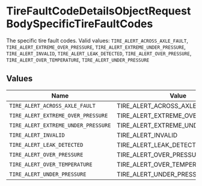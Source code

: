 # TireFaultCodeDetailsObjectRequestBodySpecificTireFaultCodes

The specific tire fault codes.  Valid values: `TIRE_ALERT_ACROSS_AXLE_FAULT`, `TIRE_ALERT_EXTREME_OVER_PRESSURE`, `TIRE_ALERT_EXTREME_UNDER_PRESSURE`, `TIRE_ALERT_INVALID`, `TIRE_ALERT_LEAK_DETECTED`, `TIRE_ALERT_OVER_PRESSURE`, `TIRE_ALERT_OVER_TEMPERATURE`, `TIRE_ALERT_UNDER_PRESSURE`


## Values

| Name                                | Value                               |
| ----------------------------------- | ----------------------------------- |
| `TIRE_ALERT_ACROSS_AXLE_FAULT`      | TIRE_ALERT_ACROSS_AXLE_FAULT        |
| `TIRE_ALERT_EXTREME_OVER_PRESSURE`  | TIRE_ALERT_EXTREME_OVER_PRESSURE    |
| `TIRE_ALERT_EXTREME_UNDER_PRESSURE` | TIRE_ALERT_EXTREME_UNDER_PRESSURE   |
| `TIRE_ALERT_INVALID`                | TIRE_ALERT_INVALID                  |
| `TIRE_ALERT_LEAK_DETECTED`          | TIRE_ALERT_LEAK_DETECTED            |
| `TIRE_ALERT_OVER_PRESSURE`          | TIRE_ALERT_OVER_PRESSURE            |
| `TIRE_ALERT_OVER_TEMPERATURE`       | TIRE_ALERT_OVER_TEMPERATURE         |
| `TIRE_ALERT_UNDER_PRESSURE`         | TIRE_ALERT_UNDER_PRESSURE           |